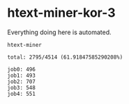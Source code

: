 # htext-miner-kor-3

Everything doing here is automated.

```
htext-miner

total: 2795/4514 (61.91847585290208%)

job0: 496
job1: 493
job2: 707
job3: 548
job4: 551
```